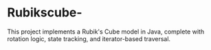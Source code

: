 # Rubikscube-
This project implements a Rubik's Cube model in Java, complete with rotation logic, state tracking, and iterator-based traversal.
